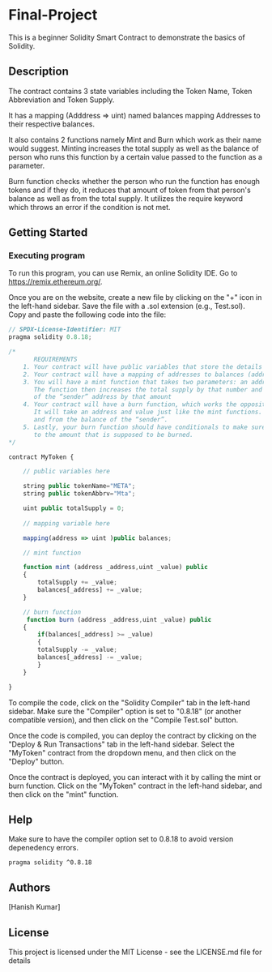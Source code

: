 # Final-Project

This is a beginner Solidity Smart Contract to demonstrate the basics of Solidity. 

## Description

The contract contains 3 state variables including the Token Name, Token Abbreviation and Token Supply. 

It has a mapping (Adddress => uint) named balances mapping Addresses to their respective balances. 

It also contains 2 functions namely Mint and Burn which work as their name would suggest. Minting increases the total supply as well as the balance of person who runs this function by a certain value passed to the function as a parameter. 

Burn function checks whether the person who run the function has enough tokens and if they do, it reduces that amount of token from that person's balance as well as from the total supply. It utilizes the require keyword which throws an error if the condition is not met.


## Getting Started

### Executing program

To run this program, you can use Remix, an online Solidity IDE. Go to https://remix.ethereum.org/.

Once you are on the website, create a new file by clicking on the "+" icon in the left-hand sidebar. Save the file with a .sol extension (e.g., Test.sol). Copy and paste the following code into the file:

```javascript
// SPDX-License-Identifier: MIT
pragma solidity 0.8.18;

/*
       REQUIREMENTS
    1. Your contract will have public variables that store the details about your coin (Token Name, Token Abbrv., Total Supply)
    2. Your contract will have a mapping of addresses to balances (address => uint)
    3. You will have a mint function that takes two parameters: an address and a value. 
       The function then increases the total supply by that number and increases the balance 
       of the “sender” address by that amount
    4. Your contract will have a burn function, which works the opposite of the mint function, as it will destroy tokens. 
       It will take an address and value just like the mint functions. It will then deduct the value from the total supply 
       and from the balance of the “sender”.
    5. Lastly, your burn function should have conditionals to make sure the balance of "sender" is greater than or equal 
       to the amount that is supposed to be burned.
*/

contract MyToken {

    // public variables here

    string public tokenName="META";
    string public tokenAbbrv="Mta";

    uint public totalSupply = 0;
    
    // mapping variable here

    mapping(address => uint )public balances;

    // mint function

    function mint (address _address,uint _value) public 
    {
        totalSupply += _value;
        balances[_address] += _value;
    }

    // burn function
     function burn (address _address,uint _value) public 
    {
        if(balances[_address] >= _value)
        {
        totalSupply -= _value;
        balances[_address] -= _value;
        }
    }

}
```

To compile the code, click on the "Solidity Compiler" tab in the left-hand sidebar. Make sure the "Compiler" option is set to "0.8.18" (or another compatible version), and then click on the "Compile Test.sol" button.

Once the code is compiled, you can deploy the contract by clicking on the "Deploy & Run Transactions" tab in the left-hand sidebar. Select the "MyToken" contract from the dropdown menu, and then click on the "Deploy" button.

Once the contract is deployed, you can interact with it by calling the mint or burn function. Click on the "MyToken" contract in the left-hand sidebar, and then click on the "mint" function. 

## Help

Make sure to have the compiler option set to 0.8.18 to avoid version depenedency errors. 
```
pragma solidity ^0.8.18
```

## Authors

  
[Hanish Kumar]


## License

This project is licensed under the MIT License - see the LICENSE.md file for details
